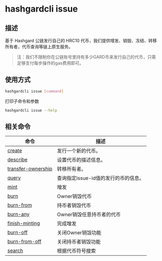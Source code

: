# hashgardcli issue

## 描述

基于 Hashgard 公链发行自己的 HRC10 代币，我们提供增发、销毁、冻结、转移所有者，代币查询等链上原生服务。


>注：我们不限制你在公链账号里持有多少GARD币来发行自己的代币，只需足够支付每步操作的gas费用即可。


## 使用方式

```bash
hashgardcli issue [command]
```

打印子命令和参数

```bash
hashgardcli issue --help
```

## 相关命令

| 命令                                        | 描述                                 |
| ------------------------------------------- | ------------------------------------ |
| [create](create.md)                         | 发行一个新的代币。                   |
| [describe](describe.md)                     | 设置代币的描述信息。                 |
| [transfer-ownership](transfer-ownership.md) | 转移所有者。                         |
| [query](query.md)                           | 查询指定issue-id值的发行的币的信息。 |
| [mint](mint.md)                             | 增发                                 |
| [burn](burn.md)                             | Owner销毁代币                        |
| [burn-from](burn-from.md)                   | 持币者销毁代币                       |
| [burn-any](burn-any.md)                     | Owner销毁任意持币者的代币            |
| [finish-minting](finish-minting.md)         | 完成增发                             |
| [burn-off](burn-off.md)                     | 关闭Owner销毁功能                    |
| [burn-from-off](burn-from-off.md)           | 关闭持币者销毁功能                   |
| [search](search.md)                         | 根据代币符号搜索                     |